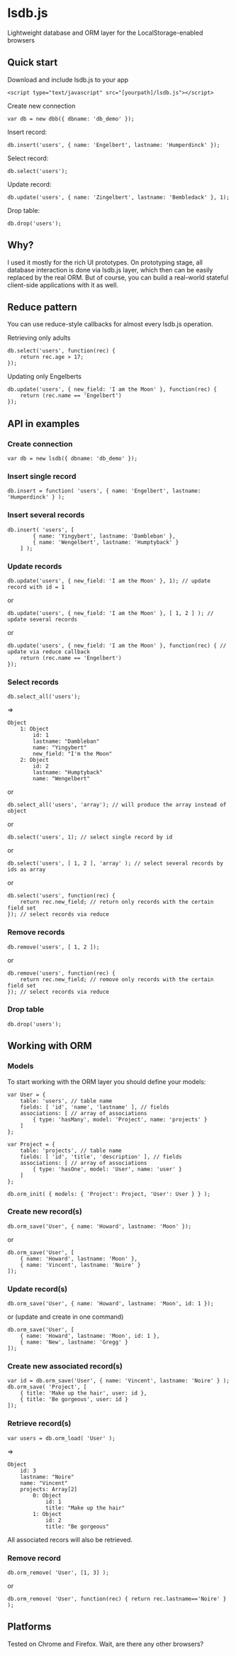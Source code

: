 # lsdb.js

Lightweight database and ORM layer for the LocalStorage-enabled browsers

## Quick start

Download and include lsdb.js to your app

    <script type="text/javascript" src="[yourpath]/lsdb.js"></script>

Create new connection

    var db = new dbb({ dbname: 'db_demo' });

Insert record:

    db.insert('users', { name: 'Engelbert', lastname: 'Humperdinck' });

Select record:

    db.select('users'); 

Update record:

    db.update('users', { name: 'Zingelbert', lastname: 'Bembledack' }, 1); 

Drop table:

    db.drop('users'); 

## Why?

I used it mostly for the rich UI prototypes. On prototyping stage, all database interaction is done via 
lsdb.js layer, which then can be easily replaced by the real ORM. But of course, you can build a real-world
stateful client-side applications with it as well.

## Reduce pattern

You can use reduce-style callbacks for almost every lsdb.js operation.

Retrieving only adults

    db.select('users', function(rec) {
        return rec.age > 17; 
    }); 

Updating only Engelberts

    db.update('users', { new_field: 'I am the Moon' }, function(rec) { 
        return (rec.name == 'Engelbert')
    });

## API in examples

### Create connection                                  

    var db = new lsdb({ dbname: 'db_demo' }); 

### Insert single record

    db.insert = function( 'users', { name: 'Engelbert', lastname: 'Humperdinck' } );

### Insert several records

    db.insert( 'users', [
            { name: 'Yingybert', lastname: 'Dambleban' },  
            { name: 'Wengelbert', lastname: 'Humptyback' } 
        ] );

### Update records

    db.update('users', { new_field: 'I am the Moon' }, 1); // update record with id = 1

or

    db.update('users', { new_field: 'I am the Moon' }, [ 1, 2 ] ); // update several records 

or

    db.update('users', { new_field: 'I am the Moon' }, function(rec) { // update via reduce callback
        return (rec.name == 'Engelbert')
    });

### Select records

    db.select_all('users');

=>

    Object
        1: Object
            id: 1
            lastname: "Dambleban"
            name: "Yingybert"
            new_field: "I'm the Moon"
        2: Object
            id: 2
            lastname: "Humptyback"
            name: "Wengelbert"

or

    db.select_all('users', 'array'); // will produce the array instead of object

or

    db.select('users', 1); // select single record by id

or

    db.select('users', [ 1, 2 ], 'array' ); // select several records by ids as array

or

    db.select('users', function(rec) {
        return rec.new_field; // return only records with the certain field set
    }); // select records via reduce

### Remove records 

    db.remove('users', [ 1, 2 ]);

or

    db.remove('users', function(rec) {
        return rec.new_field; // remove only records with the certain field set
    }); // select records via reduce

### Drop table 

    db.drop('users');

## Working with ORM 

### Models

To start working with the ORM layer you should define your models: 

    var User = {
        table: 'users', // table name
        fields: [ 'id', 'name', 'lastname' ], // fields
        associations: [ // array of associations
            { type: 'hasMany', model: 'Project', name: 'projects' }
        ]
    };

    var Project = {
        table: 'projects', // table name
        fields: [ 'id', 'title', 'description' ], // fields
        associations: [ // array of associations
            { type: 'hasOne', model: 'User', name: 'user' }
        ]
    };

    db.orm_init( { models: { 'Project': Project, 'User': User } } ); 

### Create new record(s)

    db.orm_save('User', { name: 'Howard', lastname: 'Moon' });

or 

    db.orm_save('User', [ 
        { name: 'Howard', lastname: 'Moon' },
        { name: 'Vincent', lastname: 'Noire' }
    ]);

### Update record(s)

    db.orm_save('User', { name: 'Howard', lastname: 'Moon', id: 1 });

or (update and create in one command)

    db.orm_save('User', [ 
        { name: 'Howard', lastname: 'Moon', id: 1 },  
        { name: 'New', lastname: 'Gregg' } 
    ]);


### Create new associated record(s)

    var id = db.orm_save('User', { name: 'Vincent', lastname: 'Noire' } );
    db.orm_save( 'Project', [ 
        { title: 'Make up the hair', user: id },
        { title: 'Be gorgeous', user: id } 
    ]);

### Retrieve record(s)

    var users = db.orm_load( 'User' );

=>

    Object
        id: 3
        lastname: "Noire"
        name: "Vincent"
        projects: Array[2]
            0: Object
                id: 1
                title: "Make up the hair"
            1: Object
                id: 2
                title: "Be gorgeous"

All associated recors will also be retrieved. 

### Remove record

    db.orm_remove( 'User', [1, 3] );

or

    db.orm_remove( 'User', function(rec) { return rec.lastname=='Noire' } );

## Platforms 

Tested on Chrome and Firefox. Wait, are there any other browsers?
